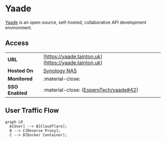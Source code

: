 # Yaade

[Yaade](https://github.com/EsperoTech/yaade) is an open-source, self-hosted, collaborative API development environment.

## Access

|                 |                                                                                         |
| --------------- | --------------------------------------------------------------------------------------- |
| **URL**         | [https://yaade.tainton.uk](https://yaade.tainton.uk)                                    |
| **Hosted On**   | [Synology NAS](/homelab/Servers/synology)                                               |
| **Monitored**   | :material-close:                                                                        |
| **SSO Enabled** | :material-close: ([EsperoTech/yaade#42](https://github.com/EsperoTech/yaade/issues/42)) |


## User Traffic Flow

``` mermaid
graph LR
  A[User] --> B[Cloudflare];
  B --> C[Reverse Proxy];
  C --> D[Docker Container];
```
